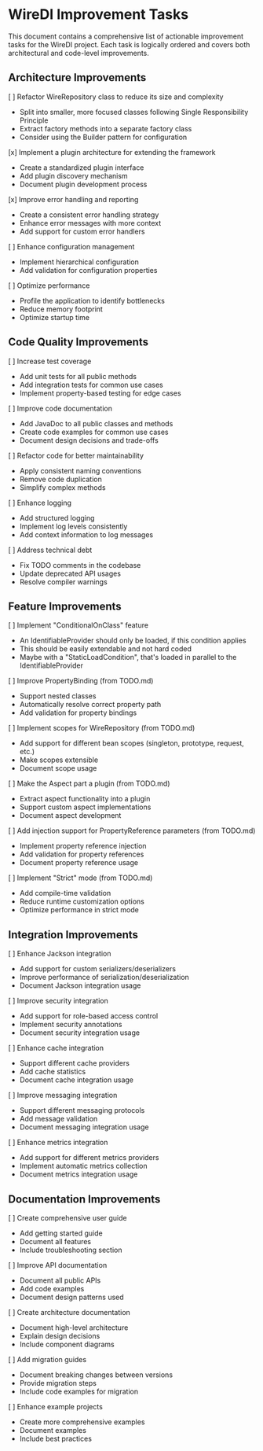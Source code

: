 # WireDI Improvement Tasks

This document contains a comprehensive list of actionable improvement tasks for the WireDI project. Each task is logically ordered and covers both architectural and code-level improvements.

## Architecture Improvements

[ ] Refactor WireRepository class to reduce its size and complexity
   - Split into smaller, more focused classes following Single Responsibility Principle
   - Extract factory methods into a separate factory class
   - Consider using the Builder pattern for configuration

[x] Implement a plugin architecture for extending the framework
   - Create a standardized plugin interface
   - Add plugin discovery mechanism
   - Document plugin development process

[x] Improve error handling and reporting
   - Create a consistent error handling strategy
   - Enhance error messages with more context
   - Add support for custom error handlers

[ ] Enhance configuration management
   - Implement hierarchical configuration
   - Add validation for configuration properties

[ ] Optimize performance
   - Profile the application to identify bottlenecks
   - Reduce memory footprint
   - Optimize startup time

## Code Quality Improvements

[ ] Increase test coverage
   - Add unit tests for all public methods
   - Add integration tests for common use cases
   - Implement property-based testing for edge cases

[ ] Improve code documentation
   - Add JavaDoc to all public classes and methods
   - Create code examples for common use cases
   - Document design decisions and trade-offs

[ ] Refactor code for better maintainability
   - Apply consistent naming conventions
   - Remove code duplication
   - Simplify complex methods

[ ] Enhance logging
   - Add structured logging
   - Implement log levels consistently
   - Add context information to log messages

[ ] Address technical debt
   - Fix TODO comments in the codebase
   - Update deprecated API usages
   - Resolve compiler warnings

## Feature Improvements

[ ] Implement "ConditionalOnClass" feature
   - An IdentifiableProvider should only be loaded, if this condition applies
   - This should be easily extendable and not hard coded
   - Maybe with a "StaticLoadCondition", that's loaded in parallel to the IdentifiableProvider

[ ] Improve PropertyBinding (from TODO.md)
   - Support nested classes
   - Automatically resolve correct property path
   - Add validation for property bindings

[ ] Implement scopes for WireRepository (from TODO.md)
   - Add support for different bean scopes (singleton, prototype, request, etc.)
   - Make scopes extensible
   - Document scope usage

[ ] Make the Aspect part a plugin (from TODO.md)
   - Extract aspect functionality into a plugin
   - Support custom aspect implementations
   - Document aspect development

[ ] Add injection support for PropertyReference parameters (from TODO.md)
   - Implement property reference injection
   - Add validation for property references
   - Document property reference usage

[ ] Implement "Strict" mode (from TODO.md)
   - Add compile-time validation
   - Reduce runtime customization options
   - Optimize performance in strict mode

## Integration Improvements

[ ] Enhance Jackson integration
   - Add support for custom serializers/deserializers
   - Improve performance of serialization/deserialization
   - Document Jackson integration usage

[ ] Improve security integration
   - Add support for role-based access control
   - Implement security annotations
   - Document security integration usage

[ ] Enhance cache integration
   - Support different cache providers
   - Add cache statistics
   - Document cache integration usage

[ ] Improve messaging integration
   - Support different messaging protocols
   - Add message validation
   - Document messaging integration usage

[ ] Enhance metrics integration
   - Add support for different metrics providers
   - Implement automatic metrics collection
   - Document metrics integration usage

## Documentation Improvements

[ ] Create comprehensive user guide
   - Add getting started guide
   - Document all features
   - Include troubleshooting section

[ ] Improve API documentation
   - Document all public APIs
   - Add code examples
   - Document design patterns used

[ ] Create architecture documentation
   - Document high-level architecture
   - Explain design decisions
   - Include component diagrams

[ ] Add migration guides
   - Document breaking changes between versions
   - Provide migration steps
   - Include code examples for migration

[ ] Enhance example projects
   - Create more comprehensive examples
   - Document examples
   - Include best practices